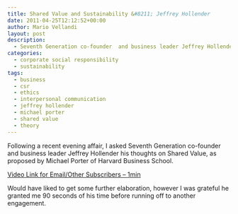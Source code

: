 ```yaml
---
title: Shared Value and Sustainability &#8211; Jeffrey Hollender
date: 2011-04-25T12:12:52+00:00
author: Mario Vellandi
layout: post
description:
  - Seventh Generation co-founder  and business leader Jeffrey Hollender his thoughts on Shared Value, as  proposed by Michael Porter of Harvard Business School
categories:
  - corporate social responsibility
  - sustainability
tags:
  - business
  - csr
  - ethics
  - interpersonal communication
  - jeffrey hollender
  - michael porter
  - shared value
  - theory
---
```

Following a recent evening affair, I asked Seventh Generation co-founder and business leader Jeffrey Hollender his thoughts on Shared Value, as proposed by Michael Porter of Harvard Business School.

[Video Link for Email/Other Subscribers &#8211; 1min](http://vimeo.com/22801527)

Would have liked to get some further elaboration, however I was grateful he granted me 90 seconds of his time before running off to another engagement.
